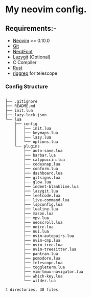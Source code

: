 # My neovim config.

## Requirements:-

- [Neovim](https://neovim.io) >= 0.10.0
- [Git](https://git-scm.com)
- [NerdFont](https://www.nerdfonts.com/)
- [Lazygit](https://github.com/jesseduffield/lazygit) (Optional)
- C Compiler
- [Rust](https://www.rust-lang.org/tools/install)
- [riggrep](https://github.com/BurntSushi/ripgrep) for telescope

### Config Structure

```
.
├── .gitignore
├── README.md
├── init.lua
├── lazy-lock.json
└── lua
    ├── config
    │   ├── init.lua
    │   ├── keymaps.lua
    │   ├── lazy.lua
    │   └── options.lua
    └── plugins
        ├── auto-save.lua
        ├── barbar.lua
        ├── catppuccin.lua
        ├── codesnap.lua
        ├── conform.lua
        ├── dashboard.lua
        ├── gitsigns.lua
        ├── glow.lua
        ├── indent-blankline.lua
        ├── lazygit.lua
        ├── leetcode.lua
        ├── live-command.lua
        ├── lspconfig.lua
        ├── lualine.lua
        ├── mason.lua
        ├── mpv.lua
        ├── neoscroll.lua
        ├── noice.lua
        ├── nui.lua
        ├── nvim-autopairs.lua
        ├── nvim-cmp.lua
        ├── nvim-tree.lua
        ├── nvim-treesitter.lua
        ├── pantran.lua
        ├── pomodoro.lua
        ├── telescope.lua
        ├── toggleterm.lua
        ├── vim-tmux-navigator.lua
        ├── which-key.lua
        └── wilder.lua

4 directories, 38 files

```
